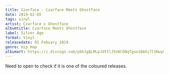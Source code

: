 ```yaml
---
title: Czarface - Czarface Meets Ghostface
date: 2019-02-05
tags: vinyl
artist: Czarface x Ghostface
albumtitle: Czarface Meets Ghostface
label: Silver Age
format: Vinyl
releasedate: 05 Febuary 2019
genre: Hip Hop
albumart: https://i.discogs.com/pbhJgQLMLpJd5tlJ5U6COBqTgux18AXi7lSHwymWx0Y/rs:fit/g:sm/q:90/h:592/w:600/czM6Ly9kaXNjb2dz/LWRhdGFiYXNlLWlt/YWdlcy9SLTEzMjAx/NzA2LTE1NTA2NzY5/MTctMTg4NC5qcGVn.jpeg
---
```


Need to open to check if it is one of the coloured releases.